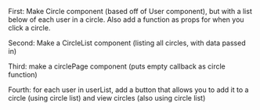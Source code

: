 First: Make Circle component (based off of User component), but with a list below of each user in a circle. Also add a function as props for when you click a circle. 

Second: Make a CircleList component (listing all circles, with data passed in)

Third: make a circlePage component (puts empty callback as circle function)

Fourth: for each user in userList, add a button that allows you to add it to a circle (using circle list) and view circles (also using circle list)